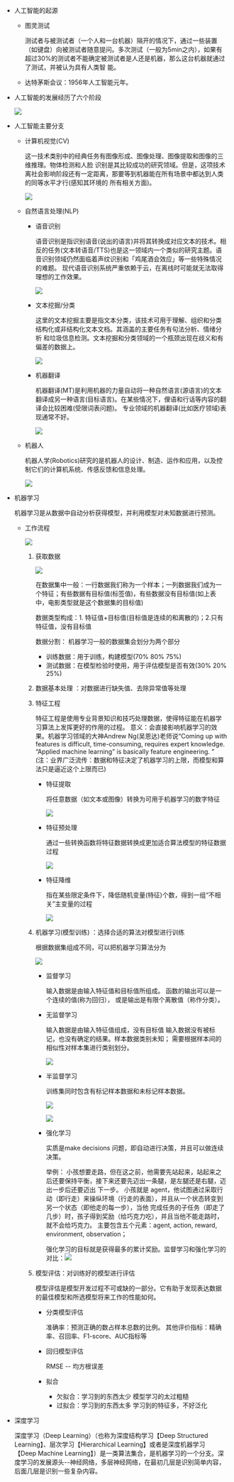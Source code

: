 * 人工智能的起源

  * 图灵测试

    测试者与被测试者（一个人和一台机器）隔开的情况下，通过一些装置（如键盘）向被测试者随意提问。多次测试（一般为5min之内），如果有超过30%的测试者不能确定被测试者是人还是机器，那么这台机器就通过了测试，并被认为具有人类智 能。

  * 达特茅斯会议：1956年人工智能元年。

* 人工智能的发展经历了六个阶段

  ![](./1.png)



* 人工智能主要分支

  * 计算机视觉(CV) 

    这一技术类别中的经典任务有图像形成、图像处理、图像提取和图像的三维推理。物体检测和人脸 识别是其比较成功的研究领域。但是，这项技术离社会影响阶段还有一定距离，那要等到机器能在所有场景中都达到人类的同等水平才行(感知其环境的 所有相关方面)。

    ![](./2.png)

  * 自然语言处理(NLP)

    * 语音识别

      语音识别是指识别语音(说出的语言)并将其转换成对应文本的技术。相反的任务(文本转语音/TTS)也是这一领域内一个类似的研究主题。语音识别领域仍然面临着声纹识别和「鸡尾酒会效应」等一些特殊情况的难题。 现代语音识别系统严重依赖于云，在离线时可能就无法取得理想的工作效果。

      ![](./3.png)

    * 文本挖掘/分类

      这里的文本挖掘主要是指文本分类，该技术可用于理解、组织和分类结构化或非结构化文本文档。其涵盖的主要任务有句法分析、情绪分析 和垃圾信息检测。文本挖掘和分类领域的一个瓶颈出现在歧义和有偏差的数据上。

      ![](./4.png)

    * 机器翻译 

      机器翻译(MT)是利用机器的力量自动将一种自然语言(源语言)的文本翻译成另一种语言(目标语言)。在某些情况下，俚语和行话等内容的翻译会比较困难(受限词表问题)。 专业领域的机器翻译(比如医疗领域)表现通常不好。

      ![](./5.png)

  * 机器人

    机器人学(Robotics)研究的是机器人的设计、制造、运作和应用，以及控制它们的计算机系统、传感反馈和信息处理。

    ![](./6.png)

* 机器学习

  机器学习是从数据中自动分析获得模型，并利用模型对未知数据进行预测。

  * 工作流程

    ![](./7.png)

    1. 获取数据 

       ![](./8.png)

       在数据集中一般：一行数据我们称为一个样本；一列数据我们成为一个特征；有些数据有目标值(标签值)，有些数据没有目标值(如上表中，电影类型就是这个数据集的目标值)

       数据类型构成：1. 特征值+目标值(目标值是连续的和离散的)；2.只有特征值，没有目标值

       数据分割： 机器学习一般的数据集会划分为两个部分

       * 训练数据：用于训练，构建模型(70% 80% 75%)
       * 测试数据：在模型检验时使用，用于评估模型是否有效(30% 20% 25%)

    2. 数据基本处理 ：对数据进行缺失值、去除异常值等处理

    3. 特征工程 

       特征工程是使用专业背景知识和技巧处理数据，使得特征能在机器学习算法上发挥更好的作用的过程。 意义：会直接影响机器学习的效果。机器学习领域的大神Andrew Ng(吴恩达)老师说“Coming up with features is difficult, time-consuming, requires expert knowledge. “Applied machine learning” is basically feature engineering. ” (注：业界广泛流传：数据和特征决定了机器学习的上限，而模型和算法只是逼近这个上限而已)

       * 特征提取

         将任意数据（如文本或图像）转换为可用于机器学习的数字特征

         ![](./9.png)

       * 特征预处理

         通过一些转换函数将特征数据转换成更加适合算法模型的特征数据过程

         ![](./10.png)

       * 特征降维

         指在某些限定条件下，降低随机变量(特征)个数，得到一组“不相关”主变量的过程

         ![](./11.png)

       

    4. 机器学习(模型训练) ：选择合适的算法对模型进行训练

       根据数据集组成不同，可以把机器学习算法分为

       ![](./16.png)

       * 监督学习

         输入数据是由输入特征值和目标值所组成。 函数的输出可以是一个连续的值(称为回归）， 或是输出是有限个离散值（称作分类）。

       * 无监督学习

         输入数据是由输入特征值组成，没有目标值 输入数据没有被标记，也没有确定的结果。样本数据类别未知； 需要根据样本间的相似性对样本集进行类别划分。

         ![](./12.png)

       * 半监督学习

         训练集同时包含有标记样本数据和未标记样本数据。

         ![](./13.png)

         ![](./14.png)

       * 强化学习

         实质是make decisions 问题，即自动进行决策，并且可以做连续决策。

         举例： 小孩想要走路，但在这之前，他需要先站起来，站起来之后还要保持平衡，接下来还要先迈出一条腿，是左腿还是右腿，迈出一步后还要迈出 下一步。 小孩就是 agent，他试图通过采取行动（即行走）来操纵环境（行走的表面），并且从一个状态转变到另一个状态（即他走的每一步），当他 完成任务的子任务（即走了几步）时，孩子得到奖励（给巧克力吃），并且当他不能走路时，就不会给巧克力。 主要包含五个元素：agent, action, reward, environment, observation；

         强化学习的目标就是获得最多的累计奖励。监督学习和强化学习的对比：![](./15.png)

         

    5. 模型评估：对训练好的模型进行评估

       模型评估是模型开发过程不可或缺的一部分。它有助于发现表达数据的最佳模型和所选模型将来工作的性能如何。 

       * 分类模型评估

         准确率：预测正确的数占样本总数的比例。 其他评价指标：精确率、召回率、F1-score、AUC指标等

       * 回归模型评估

         RMSE -- 均方根误差

       * 拟合

         * 欠拟合：学习到的东西太少 模型学习的太过粗糙
         * 过拟合：学习到的东西太多 学习到的特征多，不好泛化

* 深度学习

  深度学习（Deep Learning）（也称为深度结构学习【Deep Structured Learning】、层次学习【Hierarchical Learning】或者是深度机器学习 【Deep Machine Learning】）是一类算法集合，是机器学习的一个分支。深度学习的发展源头--神经网络，多层神经网络，在最初几层是识别简单内容，后面几层是识别一些复杂内容。